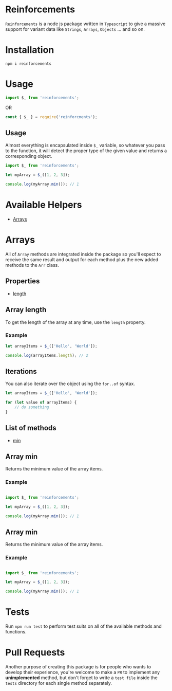 # Reinforcements

`Reinforcements` is a node js package written in `Typescript` to give a massive support for variant data like `Strings`, `Arrays`, `Objects` ... and so on.


# Installation

`npm i reinforcements`

# Usage

```js
import $_ from 'reinforcements';
```

OR 

```js
const { $_ } = require('reinforcments');
```

## Usage
Almost everything is encapsulated inside `$_` variable, so whatever you pass to the function, it will detect the proper type of the given value and returns a corresponding object.

```js
import $_ from 'reinforcements';

let myArray = $_([1, 2, 3]);

console.log(myArray.min()); // 1
```

# Available Helpers

- [Arrays](#arrays)


# Arrays
All of `Array` methods are integrated inside the package so you'll expect to receive the same result and output for each method plus the new added methods to the `Arr` class.

## Properties
- [length](#array-length)


## Array length
To get the length of the array at any time, use the `length` property.

### Example

```js
let arrayItems = $_(['Hello', 'World']);

console.log(arrayItems.length); // 2
```

## Iterations

You can also iterate over the object using the `for..of` syntax.

```js
let arrayItems = $_(['Hello', 'World']);

for (let value of arrayItems) {
    // do something
}
```

## List of methods

- [min](#array-min)
 

 ## Array min
 Returns the minimum value of the array items.

### Example

```js

import $_ from 'reinforcements';

let myArray = $_([1, 2, 3]);

console.log(myArray.min()); // 1 
```

 ## Array min
 Returns the minimum value of the array items.

### Example

```js

import $_ from 'reinforcements';

let myArray = $_([1, 2, 3]);

console.log(myArray.min()); // 1 
```

# Tests
Run `npm run test` to perform test suits on all of the available methods and functions.

# Pull Requests
Another purpose of creating this package is for people who wants to develop their experience, you're welcome to make a `PR` to implement any **unimplemented** method, but don't forget to write a `test file` inside the `tests` directory for each single method separately.
